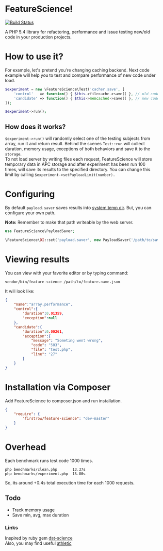 # FeatureScience!
[![Build Status](https://travis-ci.org/firstrow/feature-science.svg?branch=master)](https://travis-ci.org/firstrow/feature-science)

A PHP 5.4 library for refactoring, performance and issue testing new/old code in your production projects.

# How to use it?
For example, let's pretend you're changing caching backend. Next code example will help you to test and compare performance of new code under load.

```php
$experiment = new \FeatureScience\Test('cacher.save', [
    'control'   => function() { $this->filecache->save() }, // old code
    'candidate' => function() { $this->memcached->save() }, // new code
]);

$experiment->run();
```

## How does it works?

`$experiment->run()` will randomly select one of the testing subjects from array, run it and return result. Behind the scenes `Test::run` will collect duration, memory usage, exceptions of both behaviors and save it to the `storage`.   
To not load server by writing files each request, FeatureScience will store temporary data in APC storage and after experiment has been run 100 times, will save its results to the specified directory. You can change this limit by calling `$experiment->setPayloadLimit(number).`

# Configuring
By default `payload.saver` saves results into [system temp dir](http://ua1.php.net/sys_get_temp_dir).
But, you can configure your own path.

**Note:** Remember to make that path writeable by the web server.

```php
use FeatureScience\PayloadSaver;

\FeatureScience\DI::set('payload.saver', new PayloadSaver('/path/to/save/results'));
```

# Viewing results
You can view with your favorite editor or by typing command:

``` bash
vendor/bin/feature-science /path/to/feature.name.json
```

It will look like:
``` json
{
    "name":"array.performance",
    "control":{
        "duration":0.01359,
        "exception":null
    },
    "candidate":{
        "duration":0.00261,
        "exception":{
            "message": "Someting went wrong",
            "code": "503",
            "file": "test.php",
            "line": "27"
        }
    }
}
```

# Installation via Composer
Add FeatureScience to composer.json and run installation.
``` json
{
    "require": {
        "firstrow/feature-science": "dev-master"
    }
}
```


# Overhead
Each benchmark runs test code 1000 times.

```
php benchmarks/clean.php       13.37s
php benchmarks/experiment.php  13.80s
```

So, its around +0.4s total execution time for each 1000 requests.

## Todo
 - Track memory usage
 - Save min, avg, max duration

### Links
Inspired by ruby gem [dat-science](https://github.com/github/dat-science)  
Also, you may find useful [athletic](https://github.com/polyfractal/athletic)
